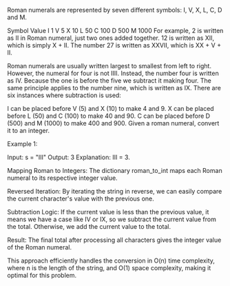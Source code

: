 Roman numerals are represented by seven different symbols: I, V, X, L, C, D and M.

Symbol       Value
I             1
V             5
X             10
L             50
C             100
D             500
M             1000
For example, 2 is written as II in Roman numeral, just two ones added together. 12 is written as XII, which is simply X + II. The number 27 is written as XXVII, which is XX + V + II.

Roman numerals are usually written largest to smallest from left to right. However, the numeral for four is not IIII. Instead, the number four is written as IV. Because the one is before the five we subtract it making four. The same principle applies to the number nine, which is written as IX. There are six instances where subtraction is used:

I can be placed before V (5) and X (10) to make 4 and 9. 
X can be placed before L (50) and C (100) to make 40 and 90. 
C can be placed before D (500) and M (1000) to make 400 and 900.
Given a roman numeral, convert it to an integer.

 

Example 1:

Input: s = "III"
Output: 3
Explanation: III = 3.

Mapping Roman to Integers: The dictionary roman_to_int maps each Roman numeral to its respective integer value.

Reversed Iteration: By iterating the string in reverse, we can easily compare the current character's value with the previous one.

Subtraction Logic: If the current value is less than the previous value, it means we have a case like IV or IX, so we subtract the current value from the total. Otherwise, we add the current value to the total.

Result: The final total after processing all characters gives the integer value of the Roman numeral.

This approach efficiently handles the conversion in O(n) time complexity, where n is the length of the string, and O(1) space complexity, making it optimal for this problem.